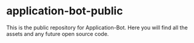 # application-bot-public
This is the public repository for Application-Bot. Here you will find all the assets and any future open source code.
